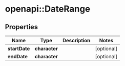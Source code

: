 # openapi::DateRange


## Properties
Name | Type | Description | Notes
------------ | ------------- | ------------- | -------------
**startDate** | **character** |  | [optional] 
**endDate** | **character** |  | [optional] 



